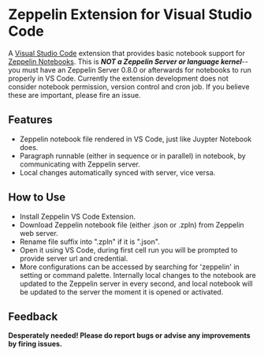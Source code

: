 # Zeppelin Extension for Visual Studio Code

A [Visual Studio Code](https://code.visualstudio.com/) extension that provides basic notebook support for [Zeppelin Notebooks](https://zeppelin.apache.org/). This is _**NOT a Zeppelin Server or language kernel**_--you must have an Zeppelin Server 0.8.0 or afterwards for notebooks to run properly in VS Code.
Currently the extension development does not consider notebook permission, version control and cron job. If you believe these are important, please fire an issue.

## Features
* Zeppelin notebook file rendered in VS Code, just like Juypter Notebook does.
* Paragraph runnable (either in sequence or in parallel) in notebook, by communicating with Zeppelin server.
* Local changes automatically synced with server, vice versa.

## How to Use
* Install Zeppelin VS Code Extension.
* Download Zeppelin notebook file (either .json or .zpln) from Zeppelin web server.
* Rename file suffix into ".zpln" if it is ".json".
* Open it using VS Code, during first cell run you will be prompted to provide server url and credential.
* More configurations can be accessed by searching for 'zeppelin' in setting or command palette.
Internally local changes to the notebook are updated to the Zeppelin server in every second,
  and local notebook will be updated to the server the moment it is opened or activated.

## Feedback
__Desperately needed! Please do report bugs or advise any improvements by firing issues.__